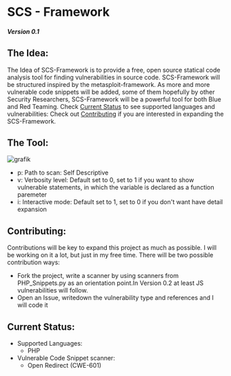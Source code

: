 # SCS - Framework 
##### Version 0.1


## The Idea:
The Idea of SCS-Framework is to provide a free, open source statical code analysis tool for finding vulnerabilities in source code. 
SCS-Framework will be structured inspired by the metasploit-framework. As more and more vulnerable code snippets will be added, 
some of them hopefully by other Security Researchers, SCS-Framework will be a powerful tool for both Blue and Red Teaming. 
Check [Current Status](#current-status) to see supported languages and vulnerabilities: Check out [Contributing](#contributing) if you are interested in expanding the SCS-Framework.


## The Tool:
![grafik](https://user-images.githubusercontent.com/54862244/151966383-44c32883-4a3e-4274-ac7a-5f7b2185c33e.png)

- p: Path to scan: Self Descriptive
- v: Verbosity level: Default set to 0, set to 1 if you want to show vulnerable statements, in which the variable is declared as a function paremeter
- i: Interactive mode: Default set to 1, set to 0 if you don't want have detail expansion


## Contributing:
Contributions will be key to expand this project as much as possible. I will be working on it a lot, but just in my free time. There will be two possible contribution ways:
- Fork the project, write a scanner by using scanners from PHP_Snippets.py as an orientation point.In Version 0.2 at least JS vulnerabilities will follow. 
- Open an Issue, writedown the vulnerability type and references and I will code it

## Current Status:
- Supported Languages:
  - PHP
- Vulnerable Code Snippet scanner: 
  - Open Redirect (CWE-601)

